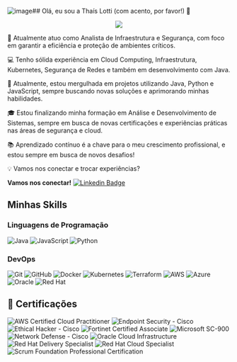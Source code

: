 ![image](https://github.com/user-attachments/assets/49c2c395-01ae-42b6-9682-7ec8f8cdc15c)## Olá, eu sou a Thaís Lotti (com acento, por favor!) 👋
<p align="center">
  <img src="https://media.giphy.com/media/xT9IgzoKnwFNmISR8I/giphy.gif">
</p>

🌱 Atualmente atuo como Analista de Infraestrutura e Segurança, com foco em garantir a eficiência e proteção de ambientes críticos.

💻 Tenho sólida experiência em Cloud Computing, Infraestrutura, Kubernetes, Segurança de Redes e também em desenvolvimento com Java.

🔭 Atualmente, estou mergulhada em projetos utilizando Java, Python e JavaScript, sempre buscando novas soluções e aprimorando minhas habilidades.

🎓 Estou finalizando minha formação em Análise e Desenvolvimento de Sistemas, sempre em busca de novas certificações e experiências práticas nas áreas de segurança e cloud.

📚 Aprendizado contínuo é a chave para o meu crescimento profissional, e estou sempre em busca de novos desafios!

💡 Vamos nos conectar e trocar experiências?

**Vamos nos conectar!** [![Linkedin Badge](https://img.shields.io/badge/-Thais_Lotti-blue?style=flat-square&logo=Linkedin&logoColor=white&link=https://www.linkedin.com/in/thaislotti/)](https://www.linkedin.com/in/thaislotti/)

## Minhas Skills

### Linguagens de Programação
![Java](https://img.shields.io/badge/Java-ED8B00?style=for-the-badge&logo=java&logoColor=white)
![JavaScript](https://img.shields.io/badge/JavaScript-323330?style=for-the-badge&logo=javascript&logoColor=F7DF1E)
![Python](https://img.shields.io/badge/Python-3776AB?style=for-the-badge&logo=python&logoColor=white)

### DevOps
![Git](https://img.shields.io/badge/Git-F05032?style=for-the-badge&logo=git&logoColor=white)
![GitHub](https://img.shields.io/badge/GitHub-181717?style=for-the-badge&logo=github&logoColor=white)
![Docker](https://img.shields.io/badge/Docker-2496ED?style=for-the-badge&logo=docker&logoColor=white)
![Kubernetes](https://img.shields.io/badge/Kubernetes-326CE5?style=for-the-badge&logo=kubernetes&logoColor=white)
![Terraform](https://img.shields.io/badge/Terraform-7B42BC?style=for-the-badge&logo=terraform&logoColor=white)
![AWS](https://img.shields.io/badge/Amazon_AWS-232F3E?style=for-the-badge&logo=amazon-aws&logoColor=white)
![Azure](https://img.shields.io/badge/Microsoft_Azure-0078D4?style=for-the-badge&logo=microsoft-azure&logoColor=white)
![Oracle](https://img.shields.io/badge/Oracle-F80000?style=for-the-badge&logo=oracle&logoColor=white)
![Red Hat](https://img.shields.io/badge/Red%20Hat-EE0000?style=for-the-badge&logo=red-hat&logoColor=white)

## 📜 Certificações

![AWS Certified Cloud Practitioner](https://img.shields.io/badge/AWS%20Certified-Cloud%20Practitioner-blue?style=for-the-badge&logo=amazon-aws)
![Endpoint Security - Cisco](https://img.shields.io/badge/Cisco-Endpoint%20Security-blue?style=for-the-badge&logo=cisco)
![Ethical Hacker - Cisco](https://img.shields.io/badge/Cisco-Ethical%20Hacker-red?style=for-the-badge&logo=cisco)
![Fortinet Certified Associate](https://img.shields.io/badge/Fortinet-Certified%20Associate-red?style=for-the-badge&logo=fortinet)
![Microsoft SC-900](https://img.shields.io/badge/Microsoft%20Certified-Security%20Compliance%20Identity-blue?style=for-the-badge&logo=microsoft)
![Network Defense - Cisco](https://img.shields.io/badge/Cisco-Network%20Defense-blue?style=for-the-badge&logo=cisco)
![Oracle Cloud Infrastructure](https://img.shields.io/badge/Oracle%20Certified-Cloud%20Infrastructure%20Generative%20AI-red?style=for-the-badge&logo=oracle)
![Red Hat Delivery Specialist](https://img.shields.io/badge/Red%20Hat-Delivery%20Specialist%20Enterprise%20Linux-red?style=for-the-badge&logo=redhat)
![Red Hat Cloud Specialist](https://img.shields.io/badge/Red%20Hat-Delivery%20Specialist%20Cloud%20Infrastructure-red?style=for-the-badge&logo=redhat)
![Scrum Foundation Professional Certification](https://img.shields.io/badge/Scrum%20Foundation-Professional%20Certification-blue?style=for-the-badge&logo=scrum)

